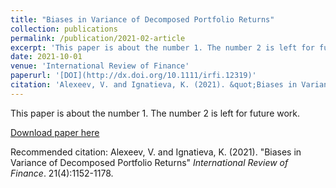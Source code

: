 ```yaml
---
title: "Biases in Variance of Decomposed Portfolio Returns"
collection: publications
permalink: /publication/2021-02-article
excerpt: 'This paper is about the number 1. The number 2 is left for future work.'
date: 2021-10-01
venue: 'International Review of Finance'
paperurl: '[DOI](http://dx.doi.org/10.1111/irfi.12319)'
citation: 'Alexeev, V. and Ignatieva, K. (2021). &quot;Biases in Variance of Decomposed Portfolio Returns&quot; <i>International Review of Finance</i>. 21(4):1152-1178.'
---
```

This paper is about the number 1. The number 2 is left for future work.

[Download paper here](http://dx.doi.org/10.1111/irfi.12319)

Recommended citation: Alexeev, V. and Ignatieva, K. (2021). "Biases in Variance of Decomposed Portfolio Returns" <i>International Review of Finance</i>. 21(4):1152-1178.

